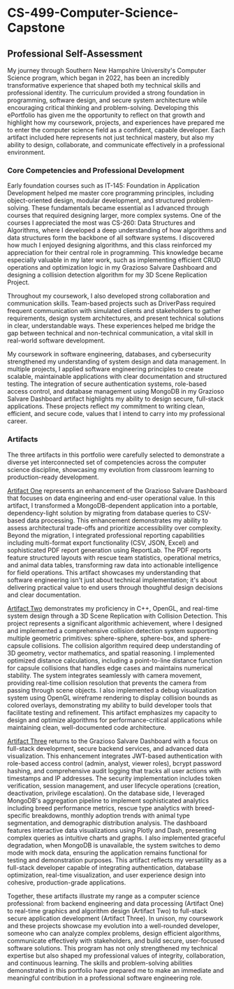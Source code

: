 # CS-499-Computer-Science-Capstone

## **Professional Self-Assessment**


My journey through Southern New Hampshire University's Computer Science program, which began in 2022, has been an incredibly transformative experience that shaped both my technical skills and professional identity. The curriculum provided a strong foundation in programming, software design, and secure system architecture while encouraging critical thinking and problem-solving. Developing this ePortfolio has given me the opportunity to reflect on that growth and highlight how my coursework, projects, and experiences have prepared me to enter the computer science field as a confident, capable developer. Each artifact included here represents not just technical mastery, but also my ability to design, collaborate, and communicate effectively in a professional environment.
### Core Competencies and Professional Development

Early foundation courses such as IT-145: Foundation in Application Development helped me master core programming principles, including object-oriented design, modular development, and structured problem-solving. These fundamentals became essential as I advanced through courses that required designing larger, more complex systems. One of the courses I appreciated the most was CS-260: Data Structures and Algorithms, where I developed a deep understanding of how algorithms and data structures form the backbone of all software systems. I discovered how much I enjoyed designing algorithms, and this class reinforced my appreciation for their central role in programming. This knowledge became especially valuable in my later work, such as implementing efficient CRUD operations and optimization logic in my Grazioso Salvare Dashboard and designing a collision detection algorithm for my 3D Scene Replication Project.

Throughout my coursework, I also developed strong collaboration and communication skills. Team-based projects such as DriverPass required frequent communication with simulated clients and stakeholders to gather requirements, design system architectures, and present technical solutions in clear, understandable ways. These experiences helped me bridge the gap between technical and non-technical communication, a vital skill in real-world software development. 

My coursework in software engineering, databases, and cybersecurity strengthened my understanding of system design and data management. In multiple projects, I applied software engineering principles to create scalable, maintainable applications with clear documentation and structured testing. The integration of secure authentication systems, role-based access control, and database management using MongoDB in my Grazioso Salvare Dashboard artifact highlights my ability to design secure, full-stack applications. These projects reflect my commitment to writing clean, efficient, and secure code, values that I intend to carry into my professional career.

### Artifacts

The three artifacts in this portfolio were carefully selected to demonstrate a diverse yet interconnected set of competencies across the computer science discipline, showcasing my evolution from classroom learning to production-ready development.

[Artifact One](https://github.com/eriresendez/CS-499-Computer-Science-Capstone/blob/main/CS340/Artifact%20One/Artifact_One_animal_shelter_CRUD.py) represents an enhancement of the Grazioso Salvare Dashboard that focuses on data engineering and end-user operational value. In this artifact, I transformed a MongoDB-dependent application into a portable, dependency-light solution by migrating from database queries to CSV-based data processing. This enhancement demonstrates my ability to assess architectural trade-offs and prioritize accessibility over complexity. Beyond the migration, I integrated professional reporting capabilities including multi-format export functionality (CSV, JSON, Excel) and sophisticated PDF report generation using ReportLab. The PDF reports feature structured layouts with rescue team statistics, operational metrics, and animal data tables, transforming raw data into actionable intelligence for field operations. This artifact showcases my understanding that software engineering isn't just about technical implementation; it's about delivering practical value to end users through thoughtful design decisions and clear documentation.

[Artifact Two](https://github.com/eriresendez/CS-499-Computer-Science-Capstone/blob/main/CS330/Artifact%20Two/CS-499%20Artifact%20Two.zip) demonstrates my proficiency in C++, OpenGL, and real-time system design through a 3D Scene Replication with Collision Detection. This project represents a significant algorithmic achievement, where I designed and implemented a comprehensive collision detection system supporting multiple geometric primitives: sphere-sphere, sphere-box, and sphere-capsule collisions. The collision algorithm required deep understanding of 3D geometry, vector mathematics, and spatial reasoning. I implemented optimized distance calculations, including a point-to-line distance function for capsule collisions that handles edge cases and maintains numerical stability. The system integrates seamlessly with camera movement, providing real-time collision resolution that prevents the camera from passing through scene objects. I also implemented a debug visualization system using OpenGL wireframe rendering to display collision bounds as colored overlays, demonstrating my ability to build developer tools that facilitate testing and refinement. This artifact emphasizes my capacity to design and optimize algorithms for performance-critical applications while maintaining clean, well-documented code architecture.

[Artifact Three](https://github.com/eriresendez/CS-499-Computer-Science-Capstone/blob/main/CS340/Artifact%20Three/ArtifiactThreeDashboard.ipynb) returns to the Grazioso Salvare Dashboard with a focus on full-stack development, secure backend services, and advanced data visualization. This enhancement integrates JWT-based authentication with role-based access control (admin, analyst, viewer roles), bcrypt password hashing, and comprehensive audit logging that tracks all user actions with timestamps and IP addresses. The security implementation includes token verification, session management, and user lifecycle operations (creation, deactivation, privilege escalation). On the database side, I leveraged MongoDB's aggregation pipeline to implement sophisticated analytics including breed performance metrics, rescue type analytics with breed-specific breakdowns, monthly adoption trends with animal type segmentation, and demographic distribution analysis. The dashboard features interactive data visualizations using Plotly and Dash, presenting complex queries as intuitive charts and graphs. I also implemented graceful degradation, when MongoDB is unavailable, the system switches to demo mode with mock data, ensuring the application remains functional for testing and demonstration purposes. This artifact reflects my versatility as a full-stack developer capable of integrating authentication, database optimization, real-time visualization, and user experience design into cohesive, production-grade applications.

Together, these artifacts illustrate my range as a computer science professional: from backend engineering and data processing (Artifact One) to real-time graphics and algorithm design (Artifact Two) to full-stack secure application development (Artifact Three). In unison, my coursework and these projects showcase my evolution into a well-rounded developer, someone who can analyze complex problems, design efficient algorithms, communicate effectively with stakeholders, and build secure, user-focused software solutions. This program has not only strengthened my technical expertise but also shaped my professional values of integrity, collaboration, and continuous learning. The skills and problem-solving abilities demonstrated in this portfolio have prepared me to make an immediate and meaningful contribution in a professional software engineering role.

